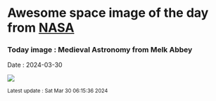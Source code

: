 
# Awesome space image of the day from [NASA](https://api.nasa.gov/)

### Today image : Medieval Astronomy from Melk Abbey
Date : 2024-03-30

![](https://apod.nasa.gov/apod/image/2403/medieval_fragmentW600.jpg)

<small>Latest update : Sat Mar 30 06:15:36 2024</small>
        